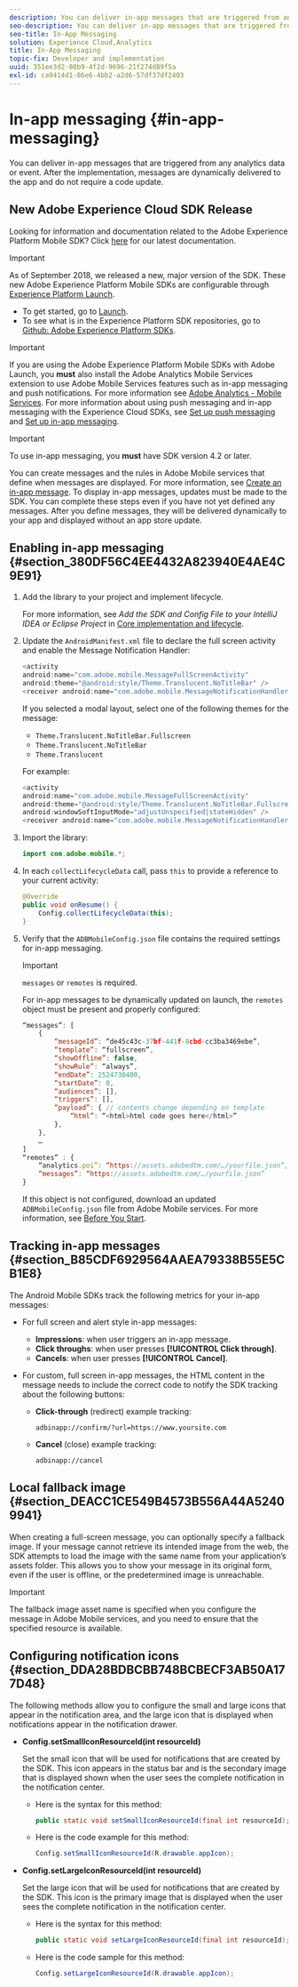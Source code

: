 ```yaml
---
description: You can deliver in-app messages that are triggered from any analytics data or event. After the implementation, messages are dynamically delivered to the app and do not require a code update.
seo-description: You can deliver in-app messages that are triggered from any analytics data or event. After the implementation, messages are dynamically delivered to the app and do not require a code update.
seo-title: In-App Messaging
solution: Experience Cloud,Analytics
title: In-App Messaging
topic-fix: Developer and implementation
uuid: 351ee3d2-80b9-4f2d-9696-21f274d89f5a
exl-id: ca9414d1-86e6-4bb2-a2d6-57df37df2403
---
```

# In-app messaging {#in-app-messaging}

You can deliver in-app messages that are triggered from any analytics data or event. After the implementation, messages are dynamically delivered to the app and do not require a code update.

## New Adobe Experience Cloud SDK Release

Looking for information and documentation related to the Adobe Experience Platform Mobile SDK? Click [here](https://aep-sdks.gitbook.io/docs/) for our latest documentation.

>[!IMPORTANT]
>
>As of September 2018, we released a new, major version of the SDK. These new Adobe Experience Platform Mobile SDKs are configurable through [Experience Platform Launch](https://www.adobe.com/experience-platform/launch.html).

* To get started, go to [Launch](https://launch.adobe.com/).
* To see what is in the Experience Platform SDK repositories, go to [Github: Adobe Experience Platform SDKs](https://github.com/Adobe-Marketing-Cloud/acp-sdks).

>[!IMPORTANT]
>
> If you are using the Adobe Experience Platform Mobile SDKs with Adobe Launch, you **must** also install the Adobe Analytics Mobile Services extension to use Adobe Mobile Services features such as in-app messaging and push notifications. For more information see [Adobe Analytics - Mobile Services](https://aep-sdks.gitbook.io/docs/using-mobile-extensions/adobe-analytics-mobile-services). For more information about using push messaging and in-app messaging with the Experience Cloud SDKs, see [Set up push messaging](https://aep-sdks.gitbook.io/docs/using-mobile-extensions/adobe-analytics-mobile-services#set-up-push-messaging) and [Set up in-app messaging](https://aep-sdks.gitbook.io/docs/using-mobile-extensions/adobe-analytics-mobile-services#set-up-in-app-messaging).

>[!IMPORTANT]
>
>To use in-app messaging, you **must** have SDK version 4.2 or later.

You can create messages and the rules in Adobe Mobile services that define when messages are displayed. For more information, see [Create an in-app message](/help/using/in-app-messaging/t-in-app-message/t-in-app-message.md). To display in-app messages, updates must be made to the SDK. You can complete these steps even if you have not yet defined any messages. After you define messages, they will be delivered dynamically to your app and displayed without an app store update.

## Enabling in-app messaging {#section_380DF56C4EE4432A823940E4AE4C9E91}

1. Add the library to your project and implement lifecycle.

    For more information, see *Add the SDK and Config File to your IntelliJ IDEA or Eclipse Project* in [Core implementation and lifecycle](/help/android/getting-started/dev-qs.md). 

1. Update the `AndroidManifest.xml` file to declare the full screen activity and enable the Message Notification Handler:

   ```java
   <activity  
   android:name="com.adobe.mobile.MessageFullScreenActivity"  
   android:theme="@android:style/Theme.Translucent.NoTitleBar" /> 
   <receiver android:name="com.adobe.mobile.MessageNotificationHandler" />
   ```

   If you selected a modal layout, select one of the following themes for the message:

    * `Theme.Translucent.NoTitleBar.Fullscreen` 
    * `Theme.Translucent.NoTitleBar` 
    * `Theme.Translucent`

   For example: 

   ```java
   <activity 
   android:name="com.adobe.mobile.MessageFullScreenActivity" 
   android:theme="@android:style/Theme.Translucent.NoTitleBar.Fullscreen" 
   android:windowSoftInputMode="adjustUnspecified|stateHidden" /> 
   <receiver android:name="com.adobe.mobile.MessageNotificationHandler" />
   ```

1. Import the library: 

   ```java
   import com.adobe.mobile.*;
   ```

1. In each `collectLifecycleData` call, pass `this` to provide a reference to your current activity: 

   ```java
   @Override 
   public void onResume() { 
       Config.collectLifecycleData(this); 
   }
   ```

1. Verify that the `ADBMobileConfig.json` file contains the required settings for in-app messaging.

   >[!IMPORTANT]
   >
   >`messages` or `remotes` is required.

   For in-app messages to be dynamically updated on launch, the `remotes` object must be present and properly configured: 

   ```js
   “messages”: [ 
       { 
           “messageId”: “de45c43c-37bf-441f-8cbd-cc3ba3469ebe”, 
           “template”: “fullscreen”, 
           “showOffline”: false, 
           “showRule”: “always”, 
           “endDate”: 2524730400, 
           “startDate”: 0, 
           “audiences”: [], 
           “triggers”: [], 
           “payload”: { // contents change depending on template 
               “html”: “<html>html code goes here</html>” 
           }, 
       }, 
       … 
   ] 
   “remotes” : { 
       “analytics.poi”: “https://assets.adobedtm.com/…/yourfile.json”, 
       “messages”: “https://assets.adobedtm.com/…/yourfile.json” 
   }
   ```

   If this object is not configured, download an updated `ADBMobileConfig.json` file from Adobe Mobile services. For more information, see [Before You Start](/help/android/getting-started/requirements.md).

## Tracking in-app messages {#section_B85CDF6929564AAEA79338B55E5CB1E8}

The Android Mobile SDKs track the following metrics for your in-app messages:

* For full screen and alert style in-app messages:

  * **Impressions**: when user triggers an in-app message. 
  * **Click throughs**: when user presses **[!UICONTROL Click through]**. 
  * **Cancels**: when user presses **[!UICONTROL Cancel]**.

* For custom, full screen in-app messages, the HTML content in the message needs to include the correct code to notify the SDK tracking about the following buttons:

  * **Click-through** (redirect) example tracking: 
  
    `adbinapp://confirm/?url=https://www.yoursite.com` 
  * **Cancel** (close) example tracking: 
  
    `adbinapp://cancel`

## Local fallback image {#section_DEACC1CE549B4573B556A44A52409941}

When creating a full-screen message, you can optionally specify a fallback image. If your message cannot retrieve its intended image from the web, the SDK attempts to load the image with the same name from your application’s assets folder. This allows you to show your message in its original form, even if the user is offline, or the predetermined image is unreachable.

>[!IMPORTANT]
>
>The fallback image asset name is specified when you configure the message in Adobe Mobile services, and you need to ensure that the specified resource is available.

## Configuring notification icons {#section_DDA28BDBCBB748BCBECF3AB50A177D48}

The following methods allow you to configure the small and large icons that appear in the notification area, and the large icon that is displayed when notifications appear in the notification drawer. 

* **Config.setSmallIconResourceId(int resourceId)**

  Set the small icon that will be used for notifications that are created by the SDK. This icon appears in the status bar and is the secondary image that is displayed shown when the user sees the complete notification in the notification center. 

  * Here is the syntax for this method:

    ```java
    public static void setSmallIconResourceId(final int resourceId); 
    ```

  * Here is the code example for this method:

    ```java
    Config.setSmallIconResourceId(R.drawable.appIcon);
    ```

* **Config.setLargeIconResourceId(int resourceId)** 

  Set the large icon that will be used for notifications that are created by the SDK. This icon is the primary image that is displayed when the user sees the complete notification in the notification center.

  * Here is the syntax for this method:

    ```java
    public static void setLargeIconResourceId(final int resourceId); 
    ```

  * Here is the code sample for this method:

    ```java
    Config.setLargeIconResourceId(R.drawable.appIcon); 
    ```

